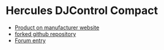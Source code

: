 # Hercules DJControl Compact

  - [Product on manufacturer
    website](https://www.hercules.com/us/DJ-Music/bdd/p/253/djcontrol-compact/)
  - [forked github repository](https://github.com/mwillerich/mixxx)
  - [Forum entry](http://www.mixxx.org/forums/viewtopic.php?f=7&t=7773)
